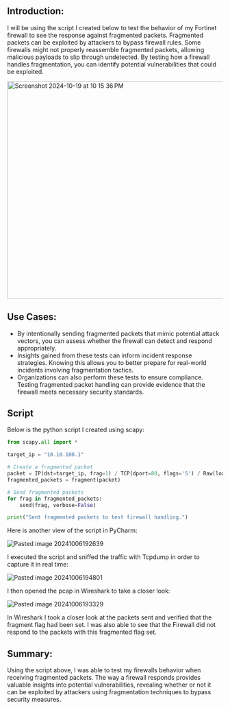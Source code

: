 ## Introduction:

I will be using the script I created below to test the behavior of my Fortinet firewall to see the response against fragmented packets. Fragmented packets can be exploited by attackers to bypass firewall rules. Some firewalls might not properly reassemble fragmented packets, allowing malicious payloads to slip through undetected. By testing how a firewall handles fragmentation, you can identify potential vulnerabilities that could be exploited.

<img width="508" alt="Screenshot 2024-10-19 at 10 15 36 PM" src="https://github.com/user-attachments/assets/7a369efc-d246-4650-95bd-ac0ff6ce0dc6">

## Use Cases:

+ By intentionally sending fragmented packets that mimic potential attack vectors, you can assess whether the firewall can detect and respond appropriately.
+ Insights gained from these tests can inform incident response strategies. Knowing this allows you to better prepare for real-world incidents involving fragmentation tactics.
+ Organizations can also perform these tests to ensure compliance. Testing fragmented packet handling can provide evidence that the firewall meets necessary security standards.

## Script

Below is the python script I created using scapy:

```python
from scapy.all import *

target_ip = "10.10.100.1"

# Create a fragmented packet
packet = IP(dst=target_ip, frag=1) / TCP(dport=80, flags='S') / Raw(load="lm3nitro_data_frag")
fragmented_packets = fragment(packet)

# Send fragmented packets
for frag in fragmented_packets:
    send(frag, verbose=False)

print("Sent fragmented packets to test firewall handling.")

```

Here is another view of the script in PyCharm:

![Pasted image 20241006192639](https://github.com/user-attachments/assets/2f10aac0-9457-4ba2-8742-ea508e40c33e)

I executed the script and sniffed the traffic with Tcpdump in order to capture it in real time:

![Pasted image 20241006194801](https://github.com/user-attachments/assets/517e9879-2e66-483a-b6c9-b1ace5ec534d)

I then opened the pcap in Wireshark to take a closer look:

![Pasted image 20241006193329](https://github.com/user-attachments/assets/14f55dd9-ccf9-40a5-b9ff-639d793b97c9)

In Wireshark I took a closer look at the packets sent and verified that the fragment flag had been set. I was also able to see that the Firewall did not respond to the packets with this fragmented flag set. 

## Summary:

Using the script above, I was able to test my firewalls behavior when receiving fragmented packets. The way a firewall responds provides valuable insights into potential vulnerabilities, revealing whether or not it can be exploited by attackers using fragmentation techniques to bypass security measures.  

